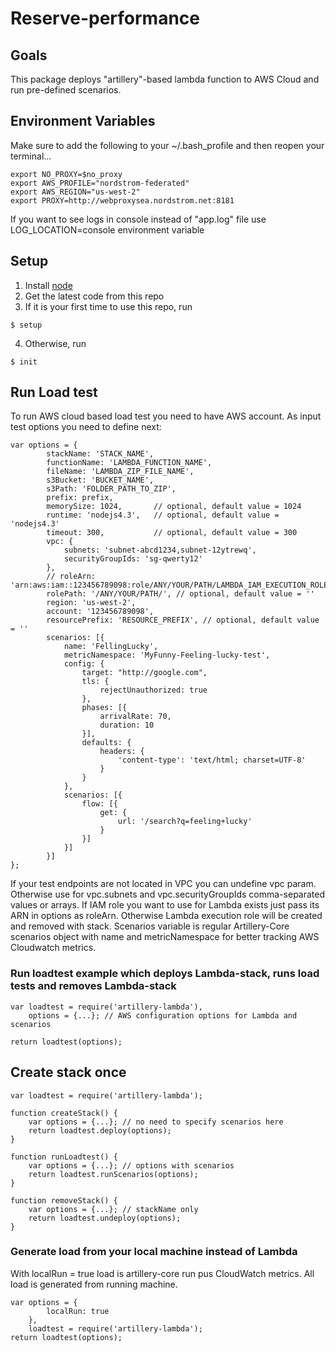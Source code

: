 # Reserve-performance

## Goals
This package deploys "artillery"-based lambda function to AWS Cloud and run pre-defined scenarios.

## Environment Variables
Make sure to add the following to your ~/.bash_profile and then reopen your terminal...

```
export NO_PROXY=$no_proxy
export AWS_PROFILE="nordstrom-federated"
export AWS_REGION="us-west-2"
export PROXY=http://webproxysea.nordstrom.net:8181
```

If you want to see logs in console instead of "app.log" file use LOG_LOCATION=console environment variable

## Setup

1. Install [node](http://nodejs.org)
2. Get the latest code from this repo
3. If it is your first time to use this repo, run

```
$ setup
```

4. Otherwise, run

```
$ init
```

## Run Load test
To run AWS cloud based load test you need to have AWS account. As input test options you need to define next:

```
var options = {
        stackName: 'STACK_NAME',
        functionName: 'LAMBDA_FUNCTION_NAME',
        fileName: 'LAMBDA_ZIP_FILE_NAME',
        s3Bucket: 'BUCKET_NAME',
        s3Path: 'FOLDER_PATH_TO_ZIP',
        prefix: prefix,
        memorySize: 1024,       // optional, default value = 1024
        runtime: 'nodejs4.3',   // optional, default value = 'nodejs4.3'
        timeout: 300,           // optional, default value = 300
        vpc: {
            subnets: 'subnet-abcd1234,subnet-12ytrewq',
            securityGroupIds: 'sg-qwerty12'
        },
        // roleArn: 'arn:aws:iam::123456789098:role/ANY/YOUR/PATH/LAMBDA_IAM_EXECUTION_ROLE',
        rolePath: '/ANY/YOUR/PATH/', // optional, default value = ''
        region: 'us-west-2',
        account: '123456789098',
        resourcePrefix: 'RESOURCE_PREFIX', // optional, default value = ''
        scenarios: [{
            name: 'FellingLucky',
            metricNamespace: 'MyFunny-Feeling-lucky-test',
            config: {
                target: "http://google.com",
                tls: {
                    rejectUnauthorized: true
                },
                phases: [{
                    arrivalRate: 70,
                    duration: 10
                }],
                defaults: {
                    headers: {
                        'content-type': 'text/html; charset=UTF-8'
                    }
                }
            },
            scenarios: [{
                flow: [{
                    get: {
                        url: '/search?q=feeling+lucky'
                    }
                }]
            }]
        }]
};
```

If your test endpoints are not located in VPC you can undefine vpc param. Otherwise use for vpc.subnets and vpc.securityGroupIds comma-separated values or arrays.
If IAM role you want to use for Lambda exists just pass its ARN in options as roleArn. Otherwise Lambda execution role will be created and removed with stack.
Scenarios variable is regular Artillery-Core scenarios object with name and metricNamespace for better tracking AWS Cloudwatch metrics.

### Run loadtest example which deploys Lambda-stack, runs load tests and removes Lambda-stack
```
var loadtest = require('artillery-lambda'),
    options = {...}; // AWS configuration options for Lambda and scenarios

return loadtest(options);
```

## Create stack once
```
var loadtest = require('artillery-lambda');

function createStack() {
    var options = {...}; // no need to specify scenarios here
    return loadtest.deploy(options);
}

function runLoadtest() {
    var options = {...}; // options with scenarios
    return loadtest.runScenarios(options);
}

function removeStack() {
    var options = {...}; // stackName only
    return loadtest.undeploy(options);
}
```

### Generate load from your local machine instead of Lambda
With localRun = true load is artillery-core run pus CloudWatch metrics. All load is generated from running machine.

```
var options = {
        localRun: true
    },
    loadtest = require('artillery-lambda');
return loadtest(options);
```